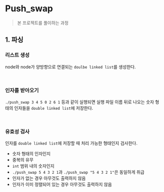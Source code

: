 # **Push_swap**

> 본 프로젝트를 풀이하는 과정

## **1. 파싱**

### **리스트 생성**

node와 node가 양방향으로 연결되는 `doulbe linked list`를 생성한다.

&nbsp;

### **인자를 받아오기**

`./push_swap 3 4 5 0 2 6 1` 등과 같이 실행되면 실행 파일 이름 뒤로 나오는 숫자 형태의 인자들을 `double linked list`에 저장한다.

&nbsp;

### **유효성 검사**

인자를 `double linked list`에 저장할 때 처리 가능한 형태인지 검사한다.
* 숫자 형태의 인자인지
* 중복의 유무
* `int` 범위 내의 숫자인지
* `./push_swap 5 4 3 2 1`과 `./push_swap "5 4 3 2 1"`은 동일하게 취급
* 인자가 없는 경우 아무것도 출력하지 않음
* 인자가 이미 정렬되어 있는 경우 아무것도 출력하지 않음